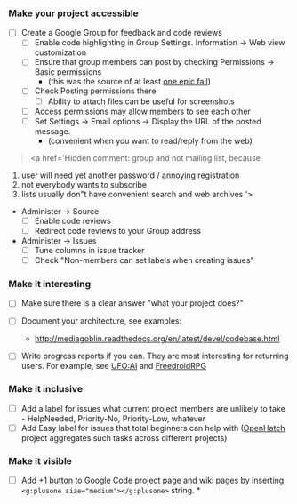 ### Make your project accessible ###

  * [ ] Create a Google Group for feedback and code reviews
    * [ ] Enable code highlighting in Group Settings. Information -> Web view customization
    * [ ] Ensure that group members can post by checking Permissions -> Basic permissions
      * (this was the source of at least [one epic fail](https://groups.google.com/d/topic/rainforce/I96rpZ2Jl84/discussion))
    * [ ] Check Posting permissions there
      * [ ] Ability to attach files can be useful for screenshots
    * [ ] Access permissions may allow members to see each other
    * [ ] Set Settings -> Email options -> Display the URL of the posted message.
      * (convenient when you want to read/reply from the web)

> <a href='Hidden comment: group and not mailing list, because
1. user will need yet another password / annoying registration
2. not everybody wants to subscribe
3. lists usually don"t have convenient search and web archives
'></a>

  * Administer -> Source
    * [ ] Enable code reviews
    * [ ] Redirect code reviews to your Group address
<a href='Hidden comment: 
people need to ask question about your code
'></a>

  * Administer -> Issues
    * [ ] Tune columns in issue tracker
    * [ ] Check "Non-members can set labels when creating issues"

### Make it interesting ###

  * [ ] Make sure there is a clear answer "what your project does?"

  * [ ] Document your architecture, see examples:
    * http://mediagoblin.readthedocs.org/en/latest/devel/codebase.html

  * [ ] Write progress reports if you can. They are most interesting for returning users. For example, see [UFO:AI](http://ufoai.org/wiki/News) and [FreedroidRPG](http://www.freedroid.org/news/)

### Make it inclusive ###

  * [ ] Add a label for issues what current project members are unlikely to take - HelpNeeded, Priority-No, Priority-Low, whatever
  * [ ] Add Easy label for issues that total beginners can help with ([OpenHatch](http://openhatch.org/) project aggregates such tasks across different projects)

### Make it visible ###

  * [ ] [Add +1 button](https://groups.google.com/forum/#!topic/rainforce/WblQP9_HyK8) to Google Code project page and wiki pages by inserting `<g:plusone size="medium"></g:plusone>` string.
    * 